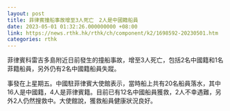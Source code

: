 ```yaml
---
layout: post
title: 菲律賓撞船事故增至3人死亡　2人是中國籍船員
date: 2023-05-01 01:32:26.000000000 +08:00
link: https://news.rthk.hk/rthk/ch/component/k2/1698592-20230501.htm
categories: rthk
---
```


菲律賓科雷吉多島附近日前發生的撞船事故，增至3人死亡，包括2名中國籍和1名菲籍船員，另外仍有2名中國籍船員失蹤。

事發在上星期五。中國駐菲律賓大使館表示，當時船上共有20名船員落水，其中16人是中國籍，4人是菲律賓籍。目前已有12名中國船員獲救，2人不幸遇難，另外2人仍然搜救中。大使館說，獲救船員健康狀況良好。
